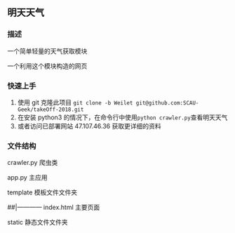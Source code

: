 ## 明天天气

### 描述 ###

一个简单轻量的天气获取模块

一个利用这个模块构造的网页

### 快速上手

1. 使用 git 克隆此项目 `git clone -b Weilet git@github.com:SCAU-Geek/takeOff-2018.git `
2. 在安装 python3 的情况下，在命令行中使用`python crawler.py`查看明天天气
3. 或者访问已部署网站 <a>47.107.46.36</a> 获取更详细的资料

### 文件结构

crawler.py	爬虫类

app.py	主应用

template	模板文件文件夹

##|————	index.html 主要页面

static	静态文件文件夹




